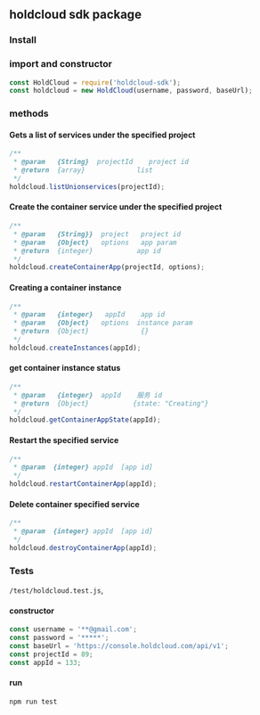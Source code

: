## holdcloud sdk package

### Install

### import and constructor

```javascript
const HoldCloud = require('holdcloud-sdk');
const holdcloud = new HoldCloud(username, password, baseUrl);
```

### methods

#### Gets a list of services under the specified project

```javascript
/**
 * @param   {String}  projectId    project id
 * @return  {array}             list
 */
holdcloud.listUnionservices(projectId);
```

#### Create the container service under the specified project

```javascript
/**
 * @param   {String}}  project   project id
 * @param   {Object}   options   app param
 * @return  {integer}           app id
 */
holdcloud.createContainerApp(projectId, options);
```

#### Creating a container instance

```javascript
/**
 * @param   {integer}   appId    app id
 * @param   {Object}   options  instance param
 * @return  {Object}             {}
 */
holdcloud.createInstances(appId);
```

#### get container instance status

```javascript
/**
 * @param   {integer}  appId    服务 id
 * @return  {Object}           {state: "Creating"}
 */
holdcloud.getContainerAppState(appId);
```

#### Restart the specified service

```javascript
/**
 * @param  {integer} appId  [app id]
 */
holdcloud.restartContainerApp(appId);
```

#### Delete container specified service

```javascript
/**
 * @param  {integer} appId  [app id]
 */
holdcloud.destroyContainerApp(appId);
```

### Tests

`/test/holdcloud.test.js`,

#### constructor

```javascript
const username = '**@gmail.com';
const password = '*****';
const baseUrl = 'https://console.holdcloud.com/api/v1';
const projectId = 89;
const appId = 133;
```

#### run

```bash
npm run test
```
